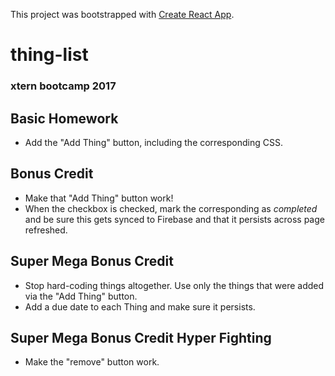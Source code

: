 This project was bootstrapped with [Create React App](https://github.com/facebookincubator/create-react-app).

# thing-list
### xtern bootcamp 2017


## Basic Homework

* Add the "Add Thing" button, including the corresponding CSS.

## Bonus Credit

* Make that "Add Thing" button work!
* When the checkbox is checked, mark the corresponding as _completed_ and be sure this gets synced to Firebase and that it persists across page refreshed.

## Super Mega Bonus Credit

* Stop hard-coding things altogether. Use only the things that were added via the "Add Thing" button.
* Add a due date to each Thing and make sure it persists.

## Super Mega Bonus Credit Hyper Fighting

* Make the "remove" button work.
